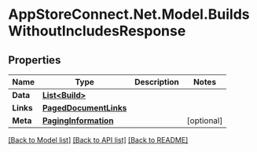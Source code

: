 # AppStoreConnect.Net.Model.BuildsWithoutIncludesResponse

## Properties

Name | Type | Description | Notes
------------ | ------------- | ------------- | -------------
**Data** | [**List&lt;Build&gt;**](Build.md) |  | 
**Links** | [**PagedDocumentLinks**](PagedDocumentLinks.md) |  | 
**Meta** | [**PagingInformation**](PagingInformation.md) |  | [optional] 

[[Back to Model list]](../README.md#documentation-for-models) [[Back to API list]](../README.md#documentation-for-api-endpoints) [[Back to README]](../README.md)


